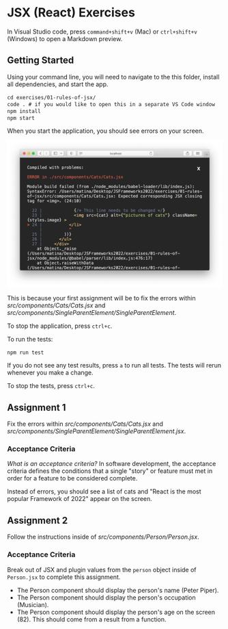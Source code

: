 # JSX (React) Exercises

In Visual Studio code, press `command+shift+v` (Mac) or `ctrl+shift+v` (Windows) to open a Markdown preview.

## Getting Started

Using your command line, you will need to navigate to the this folder, install all dependencies, and start the app.

```shell
cd exercises/01-rules-of-jsx/
code . # if you would like to open this in a separate VS Code window
npm install
npm start
```

When you start the application, you should see errors on your screen.

![An example of a JSX error that you will see when you start the application](jsx-errors.png)

This is because your first assignment will be to fix the errors within _src/components/Cats/Cats.jsx_ and _src/components/SingleParentElement/SingleParentElement_.

To stop the application, press `ctrl+c`.

To run the tests:

```shell
npm run test
```

If you do not see any test results, press `a` to run all tests. The tests will rerun whenever you make a change.

To stop the tests, press `ctrl+c`.

## Assignment 1

Fix the errors within _src/components/Cats/Cats.jsx_ and _src/components/SingleParentElement/SingleParentElement.jsx_.

### Acceptance Criteria

_What is an acceptance criteria?_ In software development, the acceptance criteria defines the conditions that a single "story" or feature must met in order for a feature to be considered complete.

Instead of errors, you should see a list of cats and "React is the most popular Framework of 2022" appear on the screen.

## Assignment 2

Follow the instructions inside of _src/components/Person/Person.jsx_.

### Acceptance Criteria

Break out of JSX and plugin values from the `person` object inside of `Person.jsx` to complete this assignment.

- The Person component should display the person's name (Peter Piper).
- The Person component should display the person's occupation (Musician).
- The Person component should display the person's age on the screen (82). This should come from a result from a function.
